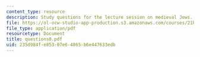 ```yaml
---
content_type: resource
description: Study questions for the lecture session on medieval Jews.
file: https://ol-ocw-studio-app-production.s3.amazonaws.com/courses/21h-914-jewish-history-from-biblical-to-modern-times-fall-2007/235d984fe85307e64865b6e447633edb_questions8.pdf
file_type: application/pdf
resourcetype: Document
title: questions8.pdf
uid: 235d984f-e853-07e6-4865-b6e447633edb
---
```

